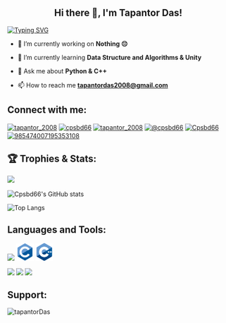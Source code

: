 <h2 align="center">Hi there 👋, I'm Tapantor Das!</h2>

[![Typing SVG](https://readme-typing-svg.demolab.com?font=Fira+Code&size=18&pause=1000&color=3F1DF7&vCenter=true&width=435&lines=Game+Developer+%26+Competitive+Programmer)](https://git.io/typing-svg)


- 🔭 I’m currently working on **Nothing 😔**

- 🌱 I’m currently learning **Data Structure and Algorithms & Unity**

- 💬 Ask me about **Python & C++**

- 📫 How to reach me **tapantordas2008@gmail.com**

<h2 align="left">Connect with me:</h2>
<p align="left">
<a href="https://www.codechef.com/users/cps_bd66" target="blank"><img align="center" src="https://cdn.jsdelivr.net/npm/simple-icons@3.1.0/icons/codechef.svg" alt="tapantor_2008" height="30" width="40" /></a>
<a href="https://codeforces.com/profile/cpsbd66" target="blank"><img align="center" src="https://raw.githubusercontent.com/rahuldkjain/github-profile-readme-generator/master/src/images/icons/Social/codeforces.svg" alt="cpsbd66" height="30" width="40" /></a>
<a href="https://www.leetcode.com/tapantor_2008" target="blank"><img align="center" src="https://raw.githubusercontent.com/rahuldkjain/github-profile-readme-generator/master/src/images/icons/Social/leet-code.svg" alt="tapantor_2008" height="30" width="40" /></a>
<a href="https://www.hackerearth.com/@cpsbd66" target="blank"><img align="center" src="https://raw.githubusercontent.com/rahuldkjain/github-profile-readme-generator/master/src/images/icons/Social/hackerearth.svg" alt="@cpsbd66" height="30" width="40" /></a>
<a href="https://www.hackerrank.com/Cpsbd66" target="blank"><img align="center" src="https://raw.githubusercontent.com/rahuldkjain/github-profile-readme-generator/master/src/images/icons/Social/hackerrank.svg" alt="Cpsbd66" height="30" width="40" /></a>
<a href="https://discordapp.com/users//985474007195353108" target="blank"><img align="center" src="https://raw.githubusercontent.com/rahuldkjain/github-profile-readme-generator/master/src/images/icons/Social/discord.svg" alt="985474007195353108" height="30" width="40" /></a>
</p>


<h2 align="left">🏆 Trophies & Stats:</h2>
<img width=800 src="https://github-profile-trophy.vercel.app/?username=cpsbd66&column=9&theme=gruvbox&no-frame=true"/>

![Cpsbd66's GitHub stats](https://github-readme-stats.vercel.app/api?username=cpsbd66&show_icons=true&theme=tokyonight)


![Top Langs](https://github-readme-stats.vercel.app/api/top-langs/?username=cpsbd66&layout=compact)



<h2 align="left">Languages and Tools:</h2>

<code><img height="40" src="https://raw.githubusercontent.com/shinokada/shinokada/master/assets/python.png"></code>
<code><img height="40" src="https://raw.githubusercontent.com/devicons/devicon/master/icons/c/c-original.svg"></code>
<code><img height="40" src="https://raw.githubusercontent.com/devicons/devicon/master/icons/cplusplus/cplusplus-original.svg"></code>
<!--<code><img height="40" src="https://raw.githubusercontent.com/devicons/devicon/master/icons/csharp/csharp-original.svg"></code>
<code><img height="40" src="https://www.vectorlogo.zone/logos/unity3d/unity3d-icon.svg"></code>
<code><img height="40" src="https://www.logo.wine/a/logo/Unreal_Engine/Unreal_Engine-Logo.wine.svg"></code>-->
<code><img height="40" src="https://upload.wikimedia.org/wikipedia/commons/1/1d/PyCharm_Icon.svg"></code>
<code><img height="40" src ="https://cdn.freebiesupply.com/logos/large/2x/clion-1-logo-png-transparent.png"></code>
<code><img height="40" src ="https://upload.wikimedia.org/wikipedia/commons/4/4b/Codeblocks_logo.png"></code>


<h2 align="left">Support:</h3>
<p><a href="https://www.buymeacoffee.com/tapantorDas"> <img align="left" src="https://cdn.buymeacoffee.com/buttons/v2/default-yellow.png" height="50" width="210" alt="tapantorDas" /></a></p>
